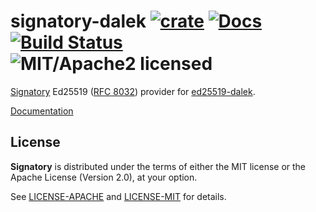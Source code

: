 # signatory-dalek [![crate][crate-image]][crate-link] [![Docs][docs-image]][docs-link] [![Build Status][build-image]][build-link] ![MIT/Apache2 licensed][license-image]

[Signatory] Ed25519 ([RFC 8032]) provider for [ed25519-dalek].

[Documentation](https://docs.rs/signatory-dalek/)

[Signatory]: https://github.com/iqlusioninc/signatory
[RFC 8032]: https://tools.ietf.org/html/rfc8032
[ed25519-dalek]: https://github.com/dalek-cryptography/ed25519-dalek

## License

**Signatory** is distributed under the terms of either the MIT license or the
Apache License (Version 2.0), at your option.

See [LICENSE-APACHE](LICENSE-APACHE) and [LICENSE-MIT](LICENSE-MIT) for details.

[crate-image]: https://img.shields.io/crates/v/signatory-dalek.svg
[crate-link]: https://crates.io/crates/signatory-dalek
[docs-image]: https://docs.rs/signatory-dalek/badge.svg
[docs-link]: https://docs.rs/signatory-dalek/
[build-image]: https://github.com/iqlusioninc/signatory/workflows/Rust/badge.svg?branch=develop&event=push
[build-link]: https://github.com/iqlusioninc/signatory/actions
[license-image]: https://img.shields.io/badge/license-MIT/Apache2.0-blue.svg
